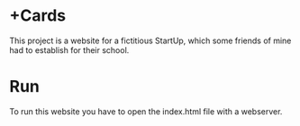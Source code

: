 # +Cards
This project is a website for a fictitious StartUp, which some friends of mine had to establish for their school.

# Run 
To run this website you have to open the index.html file with a webserver.
